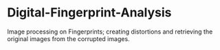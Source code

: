 # Digital-Fingerprint-Analysis
Image processing on Fingerprints; creating distortions and retrieving the original images from the corrupted images. 
